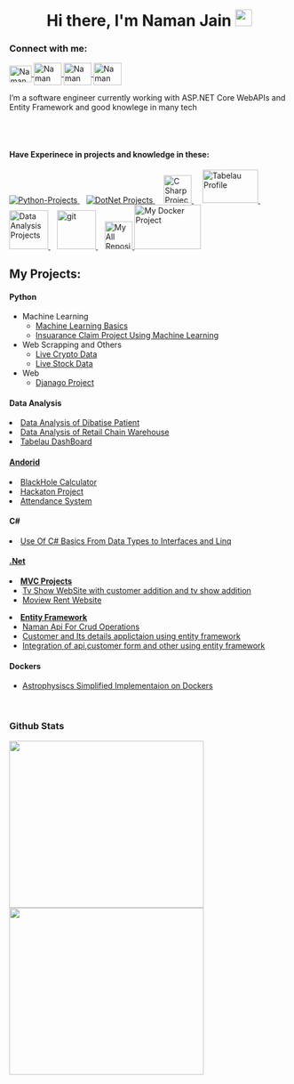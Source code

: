 <h1 align="center">Hi there, I'm Naman Jain <img src="https://raw.githubusercontent.com/MartinHeinz/MartinHeinz/master/wave.gif" width="30px">
</h1>
<h3 align="left">Connect with me:</h3>
<p align="left">
   <a href=https://www.linkedin.com/in/naman-jain-379b03193" alt="Naman's linkedin">
   <img align="center" src="https://raw.githubusercontent.com/rahuldkjain/github-profile-readme-generator/master/src/images/icons/Social/linked-in-alt.svg" alt="Naman Jain" height="30" width="40" />
   </a>
 <a href="https://www.codechef.com/users/al0ma" alt="CodeChef Id">
 <img align="center" src="https://cdn.jsdelivr.net/npm/simple-icons@3.1.0/icons/codechef.svg" alt="Naman Jain" height="40" width="50" />
 </a>
   <a href="https://codeforces.com/profile/w1nar" alt="CodeForce">
   <img align="center" src="https://raw.githubusercontent.com/rahuldkjain/github-profile-readme-generator/master/src/images/icons/Social/codeforces.svg" alt="Naman Jain" height="40" width="50" />
   </a>
   <a href="https://www.hackerrank.com/naman_jain9460?hr_r=1" alt="HackerRank">
   <img align="center" src="https://raw.githubusercontent.com/rahuldkjain/github-profile-readme-generator/master/src/images/icons/Social/hackerrank.svg" alt="Naman Jain " height="40" width="50" />
   </a>
</p>

<!--My Own Breief -->
<p> I’m a software engineer currently working with ASP.NET Core WebAPIs and Entity Framework and good knowlege in many tech</p>
 
<br><br>
 
 <!--Tech Navigation window -->
 <p>
   <h4>Have Experinece in projects and knowledge in these:</h4>
 </p>
 <p>
   <a href="#Python"> 
      <img src="https://www.vectorlogo.zone/logos/python/python-ar21.svg" alt="Python-Projects" /> 
   </a> 
   &nbsp&nbsp
   <a href="#.Net""> 
      <img src="https://www.vectorlogo.zone/logos/dotnet/dotnet-ar21.svg" alt="DotNet Projects" /> 
   </a> 
   &nbsp&nbsp&nbsp
   
   <a href="#CSharp" > 
      <img src="https://seeklogo.com/images/C/c-sharp-c-logo-02F17714BA-seeklogo.com.png" alt="C Sharp Projects" width="50" height="50"/> 
   </a> 
   &nbsp&nbsp&nbsp
   
   <a href="https://public.tableau.com/app/profile/naman.jain8573" target="_blank"> 
      <img src="https://logos-world.net/wp-content/uploads/2021/10/Tableau-Logo-700x394.png" alt="Tabelau Profile" width="100" height="60"/> 
   </a> 
   &nbsp&nbsp&nbsp
   
   <a href="#DataAnalysis"> 
      <img src="https://cdn-icons-png.flaticon.com/512/1643/1643996.png" alt="Data Analysis Projects" width="70" height="70"/> 
   </a> 
   &nbsp&nbsp
   
   <a href="#Android"> 
         <img src="https://www.iconsdb.com/icons/preview/green/android-6-xxl.png" alt="git" width="70" height="70"/> 
   </a> 
   &nbsp&nbsp
   
   <a href="https://github.com/namanjain123?tab=repositories" target="_blank"> 
         <img src="https://www.vectorlogo.zone/logos/git-scm/git-scm-icon.svg" alt="My All Repository In Git" width="50" height="50"/> 
   </a>
   <a href="#Dockers" target="_blank"> 
         <img src="https://1000logos.net/wp-content/uploads/2021/11/Docker-Logo-2013-768x432.png" alt="My Docker Project" width="120" height="80"/> 
   </a>
</p>
  
  
 <!--My projects -->
 <h2>My Projects:</h2>
 
 <!--Python -->
 <p id="Python">
 <p id="Python">
  <h4>Python </h4>
      <ul>
         <li> Machine Learning
            <ul>
               <li><a href="https://github.com/namanjain123/Machine_learning">Machine Learning Basics</a></li>
               <li><a href="https://github.com/namanjain123/Insaurance-Claim-Project">Insuarance Claim Project Using Machine Learning</a></li>
            </ul>
         </li>
         <li>Web Scrapping and Others
            <ul>
               <li><a href="https://github.com/namanjain123/Live-Crypto-Data">Live Crypto Data</a></li>
               <li><a href="https://github.com/namanjain123/Live-Stock-Data">Live Stock Data</a></li>
            </ul>
         </li>
         <li>Web
            <ul><li><a href="https://github.com/namanjain123/Django-Project-">Djanago Project</a></li></ul>
         </li>
       </ul>
 </p>
 </p>
 <p id="DataAnalysis">
   <h4>Data Analysis</h4>
   <ui>
      <li><a href="https://github.com/namanjain123/Data-Analysis-of-Diabetes-Patients">Data Analysis of Dibatise Patient</a></li>
      <li><a href="https://github.com/namanjain123/Spark-Foundation-Intership-Project">Data Analysis of Retail Chain Warehouse</a></li>
      <li><a href="https://public.tableau.com/app/profile/naman.jain8573">Tabelau DashBoard</li>
   </ui>
  </p>
 
 <p id="Android">
   <h4>Andorid</h4>
   <ui>
                <li><a href="https://github.com/namanjain123/Black-Hole-Calculator-APK" target="_blank">BlackHole Calculator</a></li>
                <li><a href="https://github.com/namanjain123/Hackathon-project" target="_blank">Hackaton Project</a></li>
                <li><a href="https://github.com/namanjain123/attendance-system" target="_blank">Attendance System</a></li>
          </ui>
 </p>
 
 <p id="CSharp">
   <h4>C#</h4>
               <ui>
               <li><a href="https://github.com/namanjain123/C-Sharp-Basics">Use Of C# Basics From Data Types to Interfaces and Linq</li>
               </ui>
 </p>
 <p id=".Net"><h4>.Net</h4>
             <li>
               <b><a href="https://github.com/namanjain123/Mvc-Application">MVC Projects</a></b>
                  <ul>
                     <li>
                     <a href="https://github.com/namanjain123/Mvc-Application/tree/main/WebApplication2">
                        Tv Show WebSite with customer addition and tv show addition
                     </a>
                     </li>
                     <li><a href="https://github.com/namanjain123/Mvc-Application/tree/main/WebApplication1">Moview Rent Website</a></li>
                  </ul> 
             </li>
             <li>
               <b><a href="https://github.com/namanjain123/Entity-Framework">Entity Framework</a></b>
               <ul>
               <li><a href="https://github.com/namanjain123/Entity-Framework/tree/main/NamanApi">Naman Api For Crud Operations</a></li>
               <li><a href="https://github.com/namanjain123/Entity-Framework/tree/main/DemoWebApp">Customer and Its details applictaion using entity framework</a></li>
               <li><a href="https://github.com/namanjain123/Entity-Framework/tree/main/Startingsetup">Integration of api,customer form and other using entity framework</a></li>
               </ul>
 </p>
 <p id="Dockers">
 <h4>Dockers</h4>  
         <ul>
             <li><a href="https://github.com/namanjain123/IIEC_RISE_DOCKER_PROJECT">Astrophysiscs Simplified Implementaion on Dockers<a></li>
          </ul>
 </p>
 

 <br>
 <h3>Github Stats</h3>
 <!--Addition of Stats on github -->
 <a href="#">
  <img src="https://github-readme-stats.vercel.app/api/?username=namanjain123&count_private=true&showicons=true&theme=jolly" width="350" height="300" align="centre">
</a>
<!--Second Stats-->
 <a href="#">
  <img src="https://github-readme-streak-stats.herokuapp.com/?user=namanjain123&showicons=true&theme=jolly" width="350" height="300" align="centre">
</a>

 <!--
**namanjain123/namanjain123** is a ✨ _special_ ✨ repository because its `README.md` (this file) appears on your GitHub profile.

Here are some ideas to get you started:

- 🔭 I’m currently working on ...
- 🌱 I’m currently learning ...
- 👯 I’m looking to collaborate on ...
- 🤔 I’m looking for help with ...
- 💬 Ask me about ...
- 📫 How to reach me: ...
- 😄 Pronouns: ...
- ⚡ Fun fact: ...
-->


